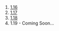 1. [1.16](mcpe/nether/)
1. [1.17](mcpe/cavesandcliffs1/)
1. [1.18](mcpe/cavesandcliffs2/)
1. 1.19 - Coming Soon...
